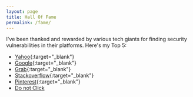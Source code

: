 ```yaml
---
layout: page
title: Hall Of Fame
permalink: /fame/
---
```


I've been thanked and rewarded by various tech giants for finding security vulnerabilities in their platforms. Here's my Top 5:

- [Yahoo](https://hackerone.com/yahoo/thanks/2017){:target="_blank"}
- [Google](https://bughunter.withgoogle.com/profile/0f9586cb-193c-419f-8f12-475ebfd0edb8){:target="_blank"}
- [Grab](https://hackerone.com/grab/thanks/2017){:target="_blank"}
- [Stackoverflow](https://stackexchange.com/about/security){:target="_blank"}
- [Pinterest](https://bugcrowd.com/pinterest/hall-of-fame){:target="_blank"}
- [Do not Click](https://stackqtrace.com/xss.html)
